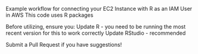 Example workflow for connecting your EC2 Instance with R as an IAM User in AWS
This code uses R packages

Before utilizing, ensure you:
Update R - you need to be running the most recent version for this to work correctly
Update RStudio - recommended 

Submit a Pull Request if you have suggestions!
